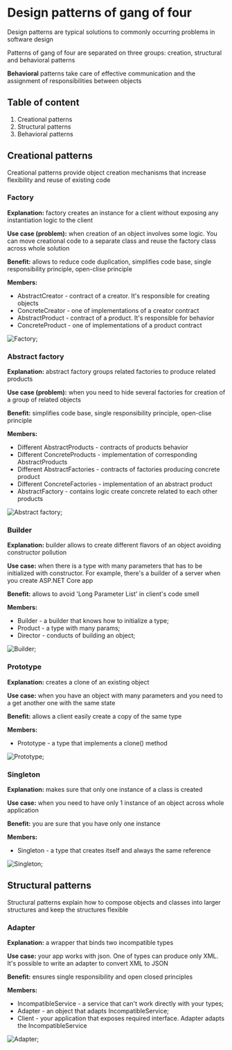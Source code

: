 # Design patterns of gang of four

Design patterns are typical solutions to commonly occurring problems in software design

Patterns of gang of four are separated on three groups: creation, structural and behavioral patterns

**Behavioral** patterns take care of effective communication and the assignment of responsibilities between objects

## Table of content

1. Creational patterns
1. Structural patterns
1. Behavioral patterns

## Creational patterns

Creational patterns provide object creation mechanisms that increase flexibility and reuse of existing code

### Factory

**Explanation:** factory creates an instance for a client without exposing any instantiation logic to the client

**Use case (problem):** when creation of an object involves some logic. You can move creational code to a separate class and reuse the factory class across whole solution

**Benefit:** allows to reduce code duplication, simplifies code base, single responsibility principle, open-clise principle

**Members:**

- AbstractCreator - contract of a creator. It's responsible for creating objects
- ConcreteCreator - one of implementations of a creator contract
- AbstractProduct - contract of a product. It's responsible for behavior
- ConcreteProduct - one of implementations of a product contract

![Factory](./images/factory.png);

### Abstract factory

**Explanation:** abstract factory groups related factories to produce related products

**Use case (problem):** when you need to hide several factories for creation of a group of related objects

**Benefit:** simplifies code base, single responsibility principle, open-clise principle

**Members:**

- Different AbstractProducts - contracts of products behavior
- Different ConcreteProducts - implementation of corresponding AbstractProducts
- Different AbstractFactories - contracts of factories producing concrete product
- Different ConcreteFactories - implementation of an abstract product
- AbstractFactory - contains logic create concrete related to each other products

![Abstract factory](./images/abstract-factory.png);

### Builder

**Explanation:** builder allows to create different flavors of an object avoiding constructor pollution

**Use case:** when there is a type with many parameters that has to be initialized with constructor. For example, there's a builder of a server when you create ASP.NET Core app

**Benefit:** allows to avoid 'Long Parameter List' in client's code smell

**Members:**

- Builder - a builder that knows how to initialize a type;
- Product - a type with many params;
- Director - conducts of building an object;

![Builder](./images/builder.png);

### Prototype

**Explanation:** creates a clone of an existing object

**Use case:** when you have an object with many parameters and you need to a get another one with the same state

**Benefit:** allows a client easily create a copy of the same type

**Members:**

- Prototype - a type that implements a clone() method

![Prototype](./images/prototype.png);

### Singleton

**Explanation:** makes sure that only one instance of a class is created

**Use case:** when you need to have only 1 instance of an object across whole application

**Benefit:** you are sure that you have only one instance

**Members:**

- Singleton - a type that creates itself and always the same reference

![Singleton](./images/singleton.png);

## Structural patterns

Structural patterns explain how to compose objects and classes into larger structures and keep the structures flexible

### Adapter

**Explanation:** a wrapper that binds two incompatible types

**Use case:** your app works with json. One of types can produce only XML. It's possible to write an adapter to convert XML to JSON

**Benefit:** ensures single responsibility and open closed principles

**Members:**

- IncompatibleService - a service that can't work directly with your types;
- Adapter - an object that adapts IncompatibleService;
- Client - your application that exposes required interface. Adapter adapts the IncompatibleService

![Adapter](./images/adapter.png);
